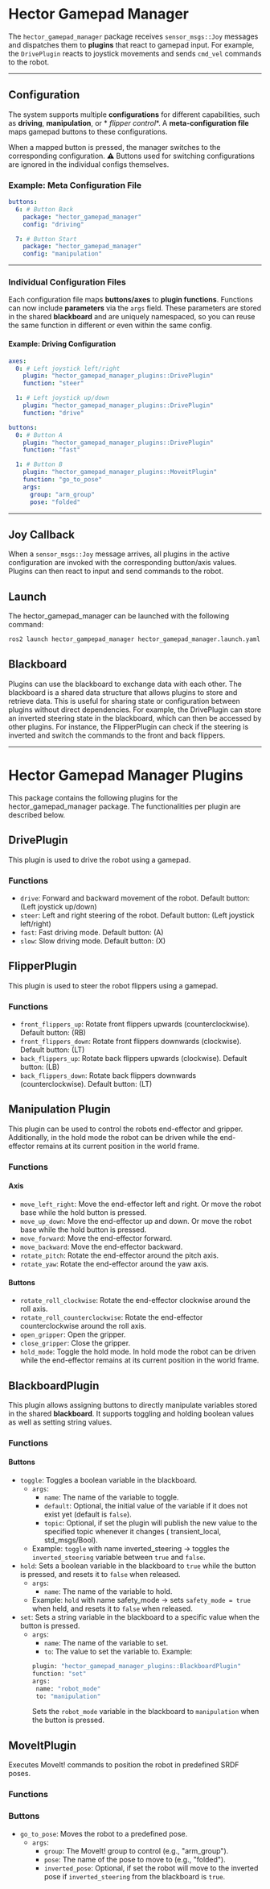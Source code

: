 # Hector Gamepad Manager

The `hector_gamepad_manager` package receives `sensor_msgs::Joy` messages and dispatches them to **plugins** that react
to gamepad input.
For example, the `DrivePlugin` reacts to joystick movements and sends `cmd_vel` commands to the robot.

---

## Configuration

The system supports multiple **configurations** for different capabilities, such as **driving**, **manipulation**, or *
*flipper control**.
A **meta-configuration file** maps gamepad buttons to these configurations.

When a mapped button is pressed, the manager switches to the corresponding configuration.
⚠️ Buttons used for switching configurations are ignored in the individual configs themselves.

### Example: Meta Configuration File

```yaml
buttons:
  6: # Button Back
    package: "hector_gamepad_manager"
    config: "driving"

  7: # Button Start
    package: "hector_gamepad_manager"
    config: "manipulation"
```

---

### Individual Configuration Files

Each configuration file maps **buttons/axes** to **plugin functions**.
Functions can now include **parameters** via the `args` field. These parameters are stored in the shared **blackboard**
and are uniquely namespaced, so you can reuse the same function in different or even within the same config.

#### Example: Driving Configuration

```yaml
axes:
  0: # Left joystick left/right
    plugin: "hector_gamepad_manager_plugins::DrivePlugin"
    function: "steer"

  1: # Left joystick up/down
    plugin: "hector_gamepad_manager_plugins::DrivePlugin"
    function: "drive"

buttons:
  0: # Button A
    plugin: "hector_gamepad_manager_plugins::DrivePlugin"
    function: "fast"

  1: # Button B
    plugin: "hector_gamepad_manager_plugins::MoveitPlugin"
    function: "go_to_pose"
    args:
      group: "arm_group"
      pose: "folded"
```

---

## Joy Callback

When a `sensor_msgs::Joy` message arrives, all plugins in the active configuration are invoked with the corresponding
button/axis values.
Plugins can then react to input and send commands to the robot.

## Launch

The hector_gamepad_manager can be launched with the following command:

```bash
ros2 launch hector_gampepad_manager hector_gamepad_manager.launch.yaml
```

## Blackboard

Plugins can use the blackboard to exchange data with each other. The blackboard is a shared data structure that allows
plugins to store and retrieve data. This is useful for sharing state or configuration between plugins without direct
dependencies. For example, the DrivePlugin can store an inverted steering state in the blackboard, which can
then be accessed by other plugins. For instance, the FlipperPlugin can check if the steering is inverted and switch the
commands to the front and back flippers.

---

# Hector Gamepad Manager Plugins

This package contains the following plugins for the hector_gamepad_manager package.
The functionalities per plugin are described below.

## DrivePlugin

This plugin is used to drive the robot using a gamepad.

### Functions

- `drive`: Forward and backward movement of the robot. Default button: (Left joystick up/down)
- `steer`: Left and right steering of the robot. Default button: (Left joystick left/right)
- `fast`: Fast driving mode. Default button: (A)
- `slow`: Slow driving mode. Default button: (X)

## FlipperPlugin

This plugin is used to steer the robot flippers using a gamepad.

### Functions

- `front_flippers_up`: Rotate front flippers upwards (counterclockwise). Default button: (RB)
- `front_flippers_down`: Rotate front flippers downwards (clockwise). Default button: (LT)
- `back_flippers_up`: Rotate back flippers upwards (clockwise). Default button: (LB)
- `back_flippers_down`: Rotate back flippers downwards (counterclockwise). Default button: (LT)

## Manipulation Plugin

This plugin can be used to control the robots end-effector and gripper.
Additionally, in the hold mode the robot can be driven while the end-effector remains at its current position in the
world frame.

### Functions

#### Axis

- `move_left_right`: Move the end-effector left and right. Or move the robot base while the hold button is pressed.
- `move_up_down`: Move the end-effector up and down. Or move the robot base while the hold button is pressed.
- `move_forward`: Move the end-effector forward.
- `move_backward`: Move the end-effector backward.
- `rotate_pitch`: Rotate the end-effector around the pitch axis.
- `rotate_yaw`: Rotate the end-effector around the yaw axis.

#### Buttons

- `rotate_roll_clockwise`: Rotate the end-effector clockwise around the roll axis.
- `rotate_roll_counterclockwise`: Rotate the end-effector counterclockwise around the roll axis.
- `open_gripper`: Open the gripper.
- `close_gripper`: Close the gripper.
- `hold_mode`: Toggle the hold mode. In hold mode the robot can be driven while the end-effector remains at its current
  position in the world frame.

## BlackboardPlugin

This plugin allows assigning buttons to directly manipulate variables stored in the shared **blackboard**.
It supports toggling and holding boolean values as well as setting string values.

### Functions

#### Buttons

* `toggle`: Toggles a boolean variable in the blackboard.
    - `args`:
        - `name`: The name of the variable to toggle.
        - `default`: Optional, the initial value of the variable if it does not exist yet (default is `false`).
        - `topic`: Optional, if set the plugin will publish the new value to the specified topic whenever it changes (
          transient_local, std_msgs/Bool).
    - Example: `toggle` with name inverted_steering → toggles the `inverted_steering` variable between `true` and
      `false`.
* `hold`: Sets a boolean variable in the blackboard to `true` while the button is pressed, and resets it to `false`
  when released.
    - `args`:
        - `name`: The name of the variable to hold.
    - Example: `hold` with name safety_mode → sets `safety_mode = true` when held, and resets it to `false` when
      released.
* `set`: Sets a string variable in the blackboard to a specific value when the button is pressed.
    - `args`:
        - `name`: The name of the variable to set.
        - `to`: The value to set the variable to.
          Example:
       ```bash
      plugin: "hector_gamepad_manager_plugins::BlackboardPlugin"
      function: "set"
      args:
        name: "robot_mode"
        to: "manipulation"
       ```
      Sets the `robot_mode` variable in the blackboard to `manipulation` when the button is pressed.

## MoveItPlugin

Executes MoveIt! commands to position the robot in predefined SRDF poses.

### Functions

### Buttons

- `go_to_pose`: Moves the robot to a predefined pose.
    - `args`:
        - `group`: The MoveIt! group to control (e.g., "arm_group").
        - `pose`: The name of the pose to move to (e.g., "folded").
        - `inverted_pose`: Optional, if set the robot will move to the inverted pose if `inverted_steering` from the
          blackboard is `true`.
